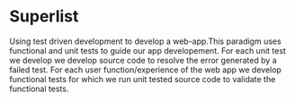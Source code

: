 # Superlist
Using test driven development to develop a web-app.This paradigm uses functional and unit tests to guide our app developement. For each unit test we develop we develop source code to resolve the error generated by a failed test. For each user function/experience of the web app we develop functional tests for which we run unit tested source code to validate the functional tests.